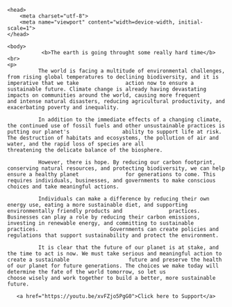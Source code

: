 <html>
   
    <head>
        <meta charset="utf-8">
        <meta name="viewport" content="width=device-width, initial-scale=1">
    </head>

    <body>
               <b>The earth is going throught some really hard time</b> <br>
    <p>
              The world is facing a multitude of environmental challenges, from rising global temperatures to declining biodiversity, and it is imperative that we take               action now to ensure a sustainable future. Climate change is already having devastating impacts on communities around the world, causing more frequent                 and intense natural disasters, reducing agricultural productivity, and exacerbating poverty and inequality.

              In addition to the immediate effects of a changing climate, the continued use of fossil fuels and other unsustainable practices is putting our planet's                 ability to support life at risk. The destruction of habitats and ecosystems, the pollution of air and water, and the rapid loss of species are all                     threatening the delicate balance of the biosphere.

              However, there is hope. By reducing our carbon footprint, conserving natural resources, and protecting biodiversity, we can help ensure a healthy planet               for generations to come. This requires individuals, businesses, and governments to make conscious choices and take meaningful actions.

              Individuals can make a difference by reducing their own energy use, eating a more sustainable diet, and supporting environmentally friendly products and               practices. Businesses can play a role by reducing their carbon emissions, investing in renewable energy, and committing to sustainable practices.                       Governments can create policies and regulations that support sustainability and protect the environment.

              It is clear that the future of our planet is at stake, and the time to act is now. We must take serious and meaningful action to create a sustainable                   future and preserve the health of our planet for future generations. The choices we make today will determine the fate of the world tomorrow, so let us                 choose wisely and work together to build a better, more sustainable future.
         
       <a href="https://youtu.be/xvFZjo5PgG0">Click here to Support</a>

</p>
    </body>

</html>
